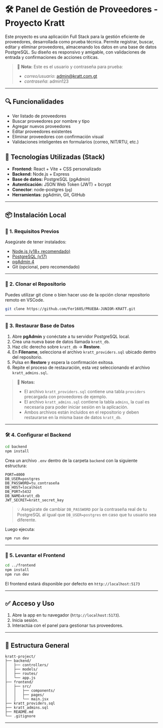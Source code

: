 # 🛠️ Panel de Gestión de Proveedores - Proyecto Kratt

Este proyecto es una aplicación Full Stack para la gestión eficiente de proveedores, desarrollada como prueba técnica. Permite registrar, buscar, editar y eliminar proveedores, almacenando los datos en una base de datos PostgreSQL. Su diseño es responsivo y amigable, con validaciones de entrada y confirmaciones de acciones críticas.

> 📌 **Nota:** Este es el usuario y contraseña para prueba:
> - *correo/usuario*: admin@kratt.com.gt
> - *contraseña*: admin123

---

## 🔍 Funcionalidades

- Ver listado de proveedores
- Buscar proveedores por nombre y tipo
- Agregar nuevos proveedores
- Editar proveedores existentes
- Eliminar proveedores con confirmación visual
- Validaciones inteligentes en formularios (correo, NIT/RTU, etc.)

## 🧹 Tecnologías Utilizadas (Stack)

- **Frontend:** React + Vite + CSS personalizado
- **Backend:** Node.js + Express
- **Base de datos:** PostgreSQL (pgAdmin)
- **Autenticación:** JSON Web Token (JWT) + bcrypt
- **Conector**: node-postgres (`pg`)  
- **Herramientas**: pgAdmin, Git, GitHub

---

## 📦 Instalación Local

### 🔧 1. Requisitos Previos

Asegúrate de tener instalados:

- [Node.js (v18+ recomendado)](https://nodejs.org/)
- [PostgreSQL (v17)](https://www.postgresql.org/)
- [pgAdmin 4](https://www.pgadmin.org/)
- Git (opcional, pero recomendado)

---

### 🤝 2. Clonar el Repositorio
Puedes utilizar git clone o bien hacer uso de la opción clonar repositorio remoto en VSCode.
```bash
git clone https://github.com/Fer1605/PRUEBA-JUNIOR-KRATT.git
```

---

### 📁 3. Restaurar Base de Datos

1. Abre **pgAdmin** y conéctate a tu servidor PostgreSQL local.
2. Crea una nueva base de datos llamada `kratt_db`.
3. Haz clic derecho sobre `kratt_db` → **Restore**.
4. En **Filename**, selecciona el archivo `kratt_providers.sql` ubicado dentro del repositorio.
5. Pulsa en **Restore** y espera la confirmación exitosa.
6. Repite el proceso de restauración, esta vez seleccionando el archivo `kratt_admins.sql`.

> 📌 **Notas:**
> - El archivo `kratt_providers.sql` contiene una tabla `providers` precargada con proveedores de ejemplo.
> - El archivo `kratt_admins.sql` contiene la tabla `admins`, la cual es necesaria para poder iniciar sesión en la aplicación.
> - Ambos archivos están incluidos en el repositorio y deben restaurarse en la misma base de datos `kratt_db`.

---

### 🛠️ 4. Configurar el Backend

```bash
cd backend
npm install
```

Crea un archivo `.env` dentro de la carpeta `backend` con la siguiente estructura:

```env
PORT=4000
DB_USER=postgres
DB_PASSWORD=tu_contraseña
DB_HOST=localhost
DB_PORT=5432
DB_NAME=kratt_db
JWT_SECRET=kratt_secret_key
```

> 💡 Asegúrate de cambiar `DB_PASSWORD` por la contraseña real de tu PostgreSQL al igual que `DB_USER=postgres` en caso que tu usuario sea diferente.

Luego ejecuta:

```bash
npm run dev
```

---

### 🎨 5. Levantar el Frontend

```bash
cd ../frontend
npm install
npm run dev
```

El frontend estará disponible por defecto en `http://localhost:5173`

---

## ✅ Acceso y Uso

1. Abre la app en tu navegador (`http://localhost:5173`).
2. Inicia sesión.
3. Interactúa con el panel para gestionar tus proveedores.

---

## 📂 Estructura General

```plaintext
kratt-project/
├── backend/
│   ├── controllers/
│   ├── models/
│   ├── routes/
│   └── app.js
├── frontend/
│   ├── src/
│   │   ├── components/
│   │   ├── pages/
│   │   └── main.jsx
├── kratt_providers.sql
├── kratt_admins.sql
├── README.md
└── .gitignore
```

---

